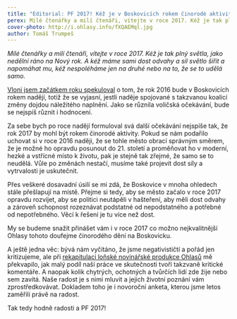 ```yaml
---
title: "Editorial: PF 2017! Kéž je v Boskovicích rokem činorodé aktivity"
perex: Milé čtenářky a milí čtenáři, vítejte v roce 2017. Kéž je tak plný světla, jako nedělní ráno na Nový rok.
cover-photo: http://i.ohlasy.info/fXQAEMql.jpg
author: Tomáš Trumpeš
---
```


*Milé čtenářky a milí čtenáři, vítejte v roce 2017. Kéž je tak plný světla, jako nedělní ráno na Nový rok. A kéž máme sami dost odvahy a sil světlo šířit a napomáhat mu, kéž nespoléháme jen na druhé nebo na to, že se to udělá samo.*

[Vloni jsem začátkem roku spekuloval](http://www.ohlasy.info/clanky/2016/01/pf.html) o tom, že rok 2016 bude v Boskovicích rokem nadějí, totiž že se vyjasní, jestli naděje spojované s takzvanou koalicí změny dojdou náležitého naplnění. Jako se různila voličská očekávání, bude se nejspíš různit i hodnocení.

Za sebe bych po roce nadějí formuloval svá další očekávání nejspíše tak, že rok 2017 by mohl být rokem činorodé aktivity. Pokud se nám podařilo uchovat si v roce 2016 naději, že se tohle město obrací správným směrem, že je možné ho opravdu posunout do 21. století a proměňovat ho v moderní, hezké a vstřícné místo k životu, pak je stejně tak zřejmé, že samo se to neudělá. Vůle po změnách nestačí, musíme také projevit dost síly a vytrvalosti je uskutečnit. 

Přes veškeré dosavadní úsilí se mi zdá, že Boskovice v mnoha ohledech stále přešlapují na místě. Přejme si tedy, aby se město začalo v roce 2017 opravdu rozvíjet, aby se politici neutápěli v hašteření, aby měli dost odvahy a zároveň schopnost rozeznávat podstatné od nepodstatného a potřebné od nepotřebného. Věcí k řešení je tu více než dost.

My se budeme snažit přinášet vám i v roce 2017 co možno nejkvalitnější Ohlasy tohoto doufejme činorodého dění na Boskovicku. 

A ještě jedna věc: bývá nám vyčítáno, že jsme negativističtí a pořád jen kritizujeme, ale při [rekapitulaci loňské novinářské produkce Ohlasů](http://www.ohlasy.info/clanky/2016/12/ohlasy-2016.html) mě překvapilo, jak malý podíl naší práce ve skutečnosti  tvoří takzvaně kritické komentáře. A naopak kolik chytrých, ochotných a tvůrčích lidí zde žije nebo sem zavítá. Naše radost je s nimi mluvit a jejich životní poznání vám zprostředkovávat. Dokladem toho je i novoroční anketa, kterou jsme letos zaměřili právě na radost. 

Tak tedy hodně radosti a PF 2017!
